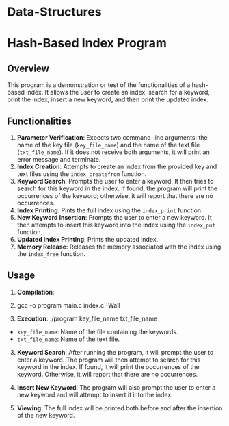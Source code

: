 # Data-Structures

# Hash-Based Index Program

## Overview

This program is a demonstration or test of the functionalities of a hash-based index. It allows the user to create an index, search for a keyword, print the index, insert a new keyword, and then print the updated index.

## Functionalities

1. **Parameter Verification**: Expects two command-line arguments: the name of the key file (`key_file_name`) and the name of the text file (`txt_file_name`). If it does not receive both arguments, it will print an error message and terminate.
2. **Index Creation**: Attempts to create an index from the provided key and text files using the `index_createfrom` function.
3. **Keyword Search**: Prompts the user to enter a keyword. It then tries to search for this keyword in the index. If found, the program will print the occurrences of the keyword; otherwise, it will report that there are no occurrences.
4. **Index Printing**: Pints the full index using the `index_print` function.
5. **New Keyword Insertion**: Prompts the user to enter a new keyword. It then attempts to insert this keyword into the index using the `index_put` function.
6. **Updated Index Printing**: Prints the updated index.
7. **Memory Release**: Releases the memory associated with the index using the `index_free` function.

## Usage

1. **Compilation**:
2. gcc -o program main.c index.c -Wall


2. **Execution**:
./program key_file_name txt_file_name

- `key_file_name`: Name of the file containing the keywords.
- `txt_file_name`: Name of the text file.

3. **Keyword Search**:
After running the program, it will prompt the user to enter a keyword. The program will then attempt to search for this keyword in the index. If found, it will print the occurrences of the keyword. Otherwise, it will report that there are no occurrences.

4. **Insert New Keyword**:
The program will also prompt the user to enter a new keyword and will attempt to insert it into the index.

5. **Viewing**:
The full index will be printed both before and after the insertion of the new keyword.

